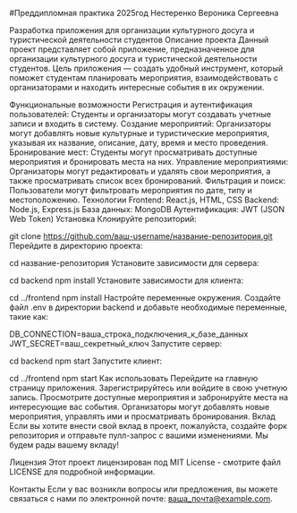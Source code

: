 
#Преддипломная практика 2025год Нестеренко Вероника Сергеевна

Разработка приложения для организации культурного досуга и туристической деятельности студентов
Описание проекта
Данный проект представляет собой приложение, предназначенное для организации культурного досуга и туристической деятельности студентов. Цель приложения — создать удобный инструмент, который поможет студентам планировать мероприятия, взаимодействовать с организаторами и находить интересные события в их окружении.

Функциональные возможности
Регистрация и аутентификация пользователей: Студенты и организаторы могут создавать учетные записи и входить в систему.
Создание мероприятий: Организаторы могут добавлять новые культурные и туристические мероприятия, указывая их название, описание, дату, время и место проведения.
Бронирование мест: Студенты могут просматривать доступные мероприятия и бронировать места на них.
Управление мероприятиями: Организаторы могут редактировать и удалять свои мероприятия, а также просматривать список всех бронирований.
Фильтрация и поиск: Пользователи могут фильтровать мероприятия по дате, типу и местоположению.
Технологии
Frontend: React.js, HTML, CSS
Backend: Node.js, Express.js
База данных: MongoDB
Аутентификация: JWT (JSON Web Token)
Установка
Клонируйте репозиторий:

git clone https://github.com/ваш-username/название-репозитория.git
Перейдите в директорию проекта:

cd название-репозитория
Установите зависимости для сервера:

cd backend
npm install
Установите зависимости для клиента:

cd ../frontend
npm install
Настройте переменные окружения. Создайте файл .env в директории backend и добавьте необходимые переменные, такие как:

DB_CONNECTION=ваша_строка_подключения_к_базе_данных
JWT_SECRET=ваш_секретный_ключ
Запустите сервер:

cd backend
npm start
Запустите клиент:

cd ../frontend
npm start
Как использовать
Перейдите на главную страницу приложения.
Зарегистрируйтесь или войдите в свою учетную запись.
Просмотрите доступные мероприятия и забронируйте места на интересующие вас события.
Организаторы могут добавлять новые мероприятия, управлять ими и просматривать бронирования.
Вклад
Если вы хотите внести свой вклад в проект, пожалуйста, создайте форк репозитория и отправьте пулл-запрос с вашими изменениями. Мы будем рады вашему вкладу!

Лицензия
Этот проект лицензирован под MIT License - смотрите файл LICENSE для подробной информации.

Контакты
Если у вас возникли вопросы или предложения, вы можете связаться с нами по электронной почте: ваша_почта@example.com.

